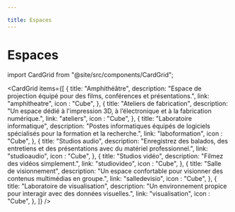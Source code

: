 ```yaml
---

title: Espaces
---
```


# Espaces

import CardGrid from "@site/src/components/CardGrid";

<CardGrid
  items={[
    {
      title: "Amphithéâtre",
      description: "Espace de projection équipé pour des films, conférences et présentations.",
      link: "amphitheatre",
      icon : "Cube",
    },
    {
      title: "Ateliers de fabrication",
      description: "Un espace dédié à l'impression 3D, à l’électronique et à la fabrication numérique.",
      link: "ateliers",
      icon : "Cube",
    },
    {
      title: "Laboratoire informatique",
      description: "Postes informatiques équipés de logiciels spécialisés pour la formation et la recherche.",
      link: "laboformation",
      icon : "Cube",
    },
    {
      title: "Studios audio",
      description: "Enregistrez des balados, des entretiens et des présentations avec du matériel professionnel.",
      link: "studioaudio",
      icon : "Cube",
    },
    {
      title: "Studios vidéo",
      description: "Filmez des vidéos simplement.",
      link: "studiovideo",
      icon : "Cube",
    },
    {
      title: "Salle de visionnement",
      description: "Un espace confortable pour visionner des contenus multimédias en groupe.",
      link: "salledevisio",
      icon : "Cube",
    },
        {
      title: "Laboratoire de visualisation",
      description: "Un environnement propice pour interagir avec des données visuelles.",
      link: "visualisation",
      icon : "Cube",
    },
  ]}
/>
